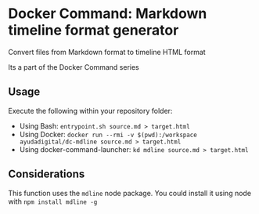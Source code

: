 # Docker Command: Markdown timeline format generator

Convert files from Markdown format to timeline HTML format

Its a part of the Docker Command series

## Usage

Execute the following within your repository folder:

- Using Bash: `entrypoint.sh source.md > target.html`
- Using Docker: `docker run --rmi -v $(pwd):/workspace ayudadigital/dc-mdline source.md > target.html`
- Using docker-command-launcher: `kd mdline source.md > target.html`

## Considerations

This function uses the `mdline` node package. You could install it using node with `npm install mdline -g`
